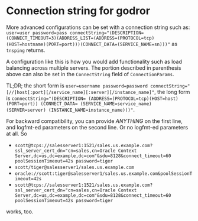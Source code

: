 # Connection string for godror

More advanced configurations can be set with a connection string such as:
`user=user password=pass connectString="(DESCRIPTION=(CONNECT_TIMEOUT=3)(ADDRESS_LIST=(ADDRESS=(PROTOCOL=tcp)(HOST=hostname)(PORT=port)))(CONNECT_DATA=(SERVICE_NAME=sn)))"`
as `tnsping` returns.

A configuration like this is how you would add functionality such as load balancing across multiple servers. 
The portion described in parenthesis above can also be set in the `ConnectString` field of `ConnectionParams`.

TL;DR; the short form is `user=username password=password connectString="[//]host[:port][/service_name][:server][/instance_name]"`, the long form is
`connectString="(DESCRIPTION= (ADDRESS=(PROTOCOL=tcp)(HOST=host)(PORT=port)) (CONNECT_DATA= (SERVICE_NAME=service_name) (SERVER=server) (INSTANCE_NAME=instance_name)))"`.

For backward compatibility, you can provide _ANYTHING_ on the first line, and logfmt-ed parameters
on the second line. Or no logfmt-ed parameters at all.
So 
  
  * `scott@tcps://salesserver1:1521/sales.us.example.com?ssl_server_cert_dn="cn=sales,cn=Oracle Context Server,dc=us,dc=example,dc=com"&sdu=8128&connect_timeout=60
poolSessionTimeout=42s password=tiger`
  * `scott/tiger@salesserver1/sales.us.example.com`
  * `oracle://scott:tiger@salesserver1/sales.us.example.com&poolSessionTimeout=42s`
  * `scott@tcps://salesserver1:1521/sales.us.example.com?ssl_server_cert_dn="cn=sales,cn=Oracle Context Server,dc=us,dc=example,dc=com"&sdu=8128&connect_timeout=60
poolSessionTimeout=42s password=tiger`

works, too.
